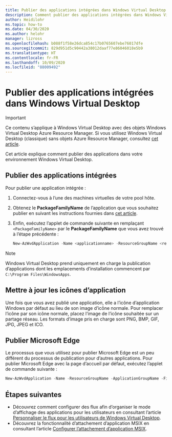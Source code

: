```yaml
---
title: Publier des applications intégrées dans Windows Virtual Desktop – Azure
description: Comment publier des applications intégrées dans Windows Virtual Desktop.
author: Heidilohr
ms.topic: how-to
ms.date: 04/30/2020
ms.author: helohr
manager: lizross
ms.openlocfilehash: b088f1f58e26dca854c17b0765607ebe76017dfe
ms.sourcegitcommit: 829d951d5c90442a38012daaf77e86046018e5b9
ms.translationtype: HT
ms.contentlocale: fr-FR
ms.lasthandoff: 10/09/2020
ms.locfileid: "88009492"
---
```

# <a name="publish-built-in-apps-in-windows-virtual-desktop"></a>Publier des applications intégrées dans Windows Virtual Desktop

>[!IMPORTANT]
>Ce contenu s’applique à Windows Virtual Desktop avec des objets Windows Virtual Desktop Azure Resource Manager. Si vous utilisez Windows Virtual Desktop (classique) sans objets Azure Resource Manager, consultez [cet article](./virtual-desktop-fall-2019/publish-apps-2019.md).

Cet article explique comment publier des applications dans votre environnement Windows Virtual Desktop.

## <a name="publish-built-in-apps"></a>Publier des applications intégrées

Pour publier une application intégrée :

1. Connectez-vous à l’une des machines virtuelles de votre pool hôte.
2. Obtenez le **PackageFamilyName** de l’application que vous souhaitez publier en suivant les instructions fournies dans [cet article](/powershell/module/appx/get-appxpackage?view=win10-ps/).
3. Enfin, exécutez l’applet de commande suivante en remplaçant `<PackageFamilyName>` par le **PackageFamilyName** que vous avez trouvé à l’étape précédente :

   ```powershell
   New-AzWvdApplication -Name <applicationname> -ResourceGroupName <resourcegroupname> -ApplicationGroupName <appgroupname> -FilePath "shell:appsFolder\<PackageFamilyName>!App" -CommandLineSetting <Allow|Require|DoNotAllow> -IconIndex 0 -IconPath <iconpath> -ShowInPortal:$true
   ```

>[!NOTE]
> Windows Virtual Desktop prend uniquement en charge la publication d’applications dont les emplacements d’installation commencent par `C:\Program Files\WindowsApps`.

## <a name="update-app-icons"></a>Mettre à jour les icônes d’application

Une fois que vous avez publié une application, elle a l’icône d’application Windows par défaut au lieu de son image d’icône normale. Pour remplacer l’icône par son icône normale, placez l’image de l’icône souhaitée sur un partage réseau. Les formats d’image pris en charge sont PNG, BMP, GIF, JPG, JPEG et ICO.

## <a name="publish-microsoft-edge"></a>Publier Microsoft Edge

Le processus que vous utilisez pour publier Microsoft Edge est un peu différent du processus de publication pour d’autres applications. Pour publier Microsoft Edge avec la page d’accueil par défaut, exécutez l’applet de commande suivante :

```powershell
New-AzWvdApplication -Name -ResourceGroupName -ApplicationGroupName -FilePath "shell:Appsfolder\Microsoft.MicrosoftEdge_8wekyb3d8bbwe!MicrosoftEdge" -CommandLineSetting <Allow|Require|DoNotAllow> -iconPath "C:\Windows\SystemApps\Microsoft.MicrosoftEdge_8wekyb3d8bbwe\microsoftedge.exe" -iconIndex 0 -ShowInPortal:$true
```

## <a name="next-steps"></a>Étapes suivantes

- Découvrez comment configurer des flux afin d’organiser le mode d’affichage des applications pour les utilisateurs en consultant l’article [Personnaliser le flux pour les utilisateurs de Windows Virtual Desktop](customize-feed-for-virtual-desktop-users.md).
- Découvrez la fonctionnalité d’attachement d’application MSIX en consultant l’article [Configurer l’attachement d’application MSIX](app-attach.md).

